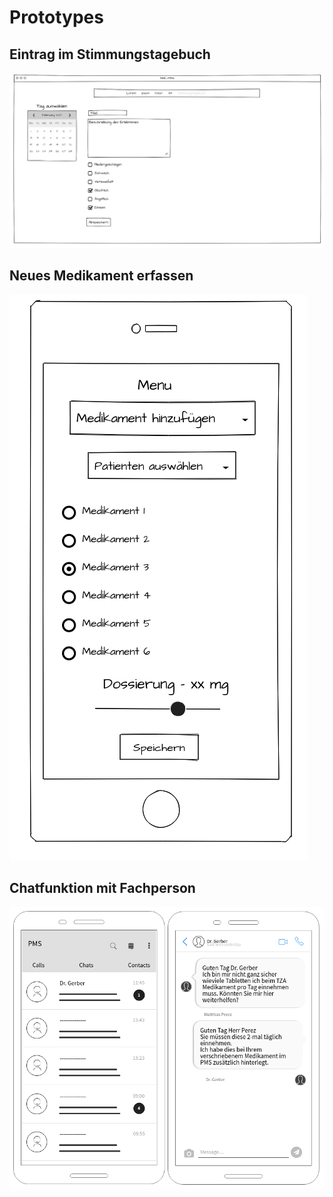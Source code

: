 # Prototypes

## Eintrag im Stimmungstagebuch

![Eintrag im Stimmungstagebuch](01_eintrag_stimmungstagebuch.png "Eintrag im Stimmungstagebuch")

## Neues Medikament erfassen

![Neues Medikament erfassen](02_medikament_erfassen.png "Neues Medikament erfassen")

## Chatfunktion mit Fachperson

![Chatfunktion mit Fachperson](03_chatfunktion_mit_fachperson.png "Chatfunktion mit Fachperson")
